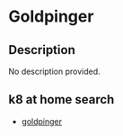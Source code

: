 # Goldpinger

## Description

No description provided.

## k8 at home search

- [goldpinger](https://nanne.dev/k8s-at-home-search/#/goldpinger)
